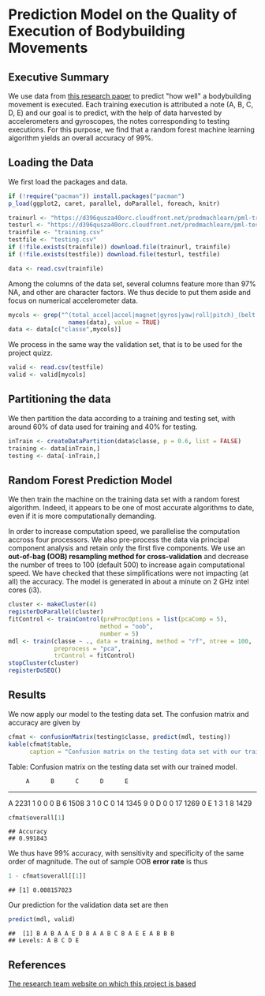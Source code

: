 # Prediction Model on the Quality of Execution of Bodybuilding Movements

## Executive Summary

We use data from [this research paper][1] to predict "how well" a bodybuilding movement is executed. Each training execution is attributed a note (A, B, C, D, E) and our goal is to predict, with the help of data harvested by accelerometers and gyroscopes, the notes corresponding to testing executions. For this purpose, we find that a random forest machine learning algorithm yields an overall accuracy of 99%.

## Loading the Data
We first load the packages and data.

```r
if (!require("pacman")) install.packages("pacman")
p_load(ggplot2, caret, parallel, doParallel, foreach, knitr)
```

```r
trainurl <- "https://d396qusza40orc.cloudfront.net/predmachlearn/pml-training.csv"
testurl <- "https://d396qusza40orc.cloudfront.net/predmachlearn/pml-testing.csv"
trainfile <- "training.csv"
testfile <- "testing.csv"
if (!file.exists(trainfile)) download.file(trainurl, trainfile)
if (!file.exists(testfile)) download.file(testurl, testfile)

data <- read.csv(trainfile)
```
Among the columns of the data set, several columns feature more than 97% NA, and other are character factors. We thus decide to put them aside and focus on numerical accelerometer data.

```r
mycols <- grep("^(total_accel|accel|magnet|gyros|yaw|roll|pitch)_(belt|arm|forearm|dumbbell)",
                 names(data), value = TRUE)
data <- data[c("classe",mycols)]
```
We process in the same way the validation set, that is to be used for the project quizz.

```r
valid <- read.csv(testfile)
valid <- valid[mycols]
```

## Partitioning the data
We then partition the data according to a training and testing set, with around 60% of data used for training and 40% for testing.

```r
inTrain <- createDataPartition(data$classe, p = 0.6, list = FALSE)
training <- data[inTrain,]
testing <- data[-inTrain,]
```

## Random Forest Prediction Model
We then train the machine on the training data set with a random forest algorithm. Indeed, it appears to be one of most accurate algorithms to date, even if it is more computationally demanding.

In order to increase computation speed, we parallelise the computation accross four processors. We also pre-process the data via principal component analysis and retain only the first five components. We use an **out-of-bag (OOB) resampling method for cross-validation** and decrease the number of trees to 100 (default 500) to increase again computational speed. We have checked that these simplifications were not impacting (at all) the accuracy. The model is generated in about a minute on 2 GHz intel cores (i3).

```r
cluster <- makeCluster(4)
registerDoParallel(cluster)
fitControl <- trainControl(preProcOptions = list(pcaComp = 5),
                          method = "oob",
                          number = 5)
mdl <- train(classe ~ ., data = training, method = "rf", ntree = 100,
             preprocess = "pca",
             trControl = fitControl)
stopCluster(cluster)
registerDoSEQ()
```

## Results

We now apply our model to the testing data set. The confusion matrix and accuracy are given by

```r
cfmat <- confusionMatrix(testing$classe, predict(mdl, testing))
kable(cfmat$table,
      caption = "Confusion matrix on the testing data set with our trained model.")
```



Table: Confusion matrix on the testing data set with our trained model.

         A      B      C      D      E
---  -----  -----  -----  -----  -----
A     2231      1      0      0      0
B        6   1508      3      1      0
C        0     14   1345      9      0
D        0      0     17   1269      0
E        1      3      1      8   1429

```r
cfmat$overall[1]
```

```
## Accuracy 
## 0.991843
```
We thus have 99% accuracy, with sensitivity and specificity of the same order of magnitude. The out of sample OOB **error rate** is thus

```r
1 - cfmat$overall[[1]]
```

```
## [1] 0.008157023
```

Our prediction for the validation data set are then

```r
predict(mdl, valid)
```

```
##  [1] B A B A A E D B A A B C B A E E A B B B
## Levels: A B C D E
```

## References

[The research team website on which this project is based][1]

[1]: http://web.archive.org/web/20161224072740/http:/groupware.les.inf.puc-rio.br/har
